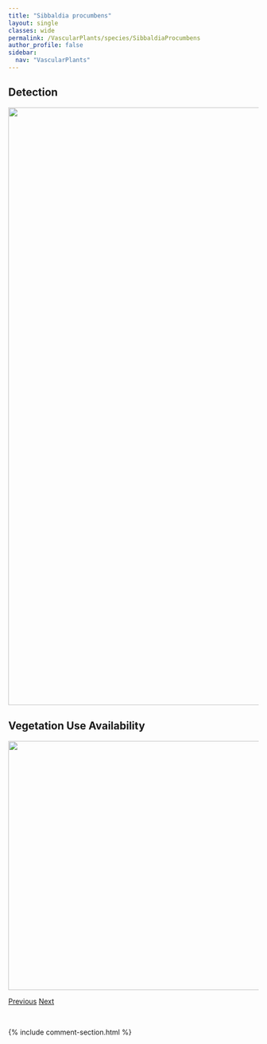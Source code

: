 ```yaml
---
title: "Sibbaldia procumbens"
layout: single
classes: wide
permalink: /VascularPlants/species/SibbaldiaProcumbens
author_profile: false
sidebar:
  nav: "VascularPlants"
---
```


<h2>Detection</h2>

<a href="https://drive.google.com/uc?export=view&id=1aV6mj61MQD45BV2T5z-Qb6_QotIppVqh">
<img src="https://drive.google.com/uc?export=view&id=1aV6mj61MQD45BV2T5z-Qb6_QotIppVqh" height = "1200" width = "800">
</a>


<h2>Vegetation Use Availability</h2>

<a href="https://drive.google.com/uc?export=view&id=1965Tobu25cNiQfRYZSWreMK7WBEVtMvC">
<img src="https://drive.google.com/uc?export=view&id=1965Tobu25cNiQfRYZSWreMK7WBEVtMvC" height = "500" width = "1000">
</a>


<a href="/DevelopmentWebsite/VascularPlants/species/ShepherdiaCanadensis" class="pagination--pager" title="Shepherdia canadensis">Previous</a> <a href="/DevelopmentWebsite/VascularPlants/species/SibbaldiaTridentata" class="pagination--pager" title="Sibbaldia tridentata">Next</a>

<p>&nbsp;</p>

{% include comment-section.html %}

